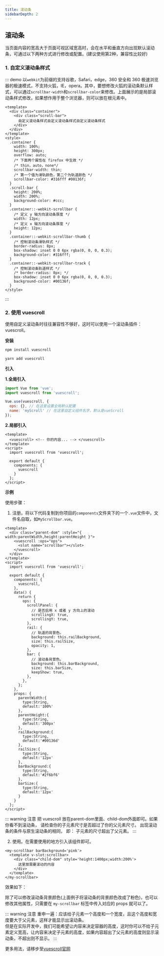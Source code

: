```yaml
---
title: 滚动条
sidebarDepth: 2
---
```


## 滚动条

当页面内容的宽高大于页面可视区域宽高时，会在水平和垂直方向出现默认滚动条，可通过以下两种方式进行修改或配置。(建议使用第2种，兼容性比较好)

### 1. 自定义滚动条样式

::: demo 以`webkit`为前缀的支持谷歌，Safari，edge，360 安全和 360 极速浏览器的极速模式，不支持火狐，IE，opera。其中，要想修改火狐的滚动条默认样式，可以通过`scrollbar-width`和`scrollbar-color`来修改。上面展示的是局部滚动条样式修改，如果想作用于整个浏览器，则可以放在根元素中。
```vue
<template>
  <div class="container">
    <div class="scroll-bar">
      自定义滚动条样式自定义滚动条样式自定义滚动条样式
    </div>
  </div>
</template>
<style>
  .container {
    width: 100%;
    height: 300px;
    overflow: auto;
    /* 下面两个属性在 firefox 中生效 */
    /* thin，auto，none*/
    scrollbar-width: thin;
    /* 第一个值为滑轨颜色，第二个为轨道颜色 */
    scrollbar-color: #316fff #00136f;
  }
  .scroll-bar {
    height: 200%;
    width: 200%;
    background-color: #ccc;
  }
  .container::-webkit-scrollbar {
    /* 定义 y 轴方向滚动条厚度 */
    width: 12px;
    /* 定义 x 轴方向滚动条厚度 */
    height: 12px;
  }
  .container::-webkit-scrollbar-thumb {
    /* 控制滚动条滑轨样式 */
    border-radius: 8px;
    box-shadow: inset 0 0 6px rgba(0, 0, 0, 0.3);
    background-color: #316fff;
  }
  .container::-webkit-scrollbar-track {
    /* 控制滚动条轨道样式 */
    /* border-radius: 8px; */
    box-shadow: inset 0 0 6px rgba(0, 0, 0, 0.3);
    background-color: #00136f;
  }
</style>
```
:::

### 2. 使用 vuescroll
使用自定义滚动条时往往兼容性不够好，这时可以使用一个滚动条插件：vuescroll。

**安装**

```sh
npm install vuescroll

yarn add vuescroll
```
**引入**

**1.全局引入**
```js
import Vue from 'vue';
import vuescroll from 'vuescroll';

Vue.use(vuescroll, {
  ops: {}, // 在这里设置全局默认配置
  name: 'myScroll' // 在这里自定义组件名字，默认是vueScroll
});
```

**2.局部引入**
```vue
<template>
  <vuescroll> <!-- 你的内容... --> </vuescroll>
</template>
<script>
  import vuescroll from 'vuescroll';

  export default {
    components: {
      vuescroll
    }
  };
</script>
```


**示例**

<scrollbar-bar1>
  <template v-slot:scrollbar>
    <div class="child-dom" style='height:1400px;width:200%'>
      vuescrollvuescrollvuescrollvuescrollvuescrollvuescroll
    </div>
  </template>
</scrollbar-bar1>



使用步骤：
1. 注册。将以下代码复制到你项目的`components`文件夹下的一个`.vue`文件中，文件名自取，如`MyScrollbar.vue`。

```vue
<template>
  <div class="parent-dom" :style="{ width:parentWidth,height:parentHeight }">
    <vuescroll :ops="ops">
      <slot name="scrollbar"></slot>
    </vuescroll>
  </div>
</template>
<script>
  import vuescroll from 'vuescroll';

  export default {
    components: {
      vuescroll,
    },
    data() {
      return {
        ops: {
          scrollPanel: {
            // 是否启用 x 或者 y 方向上的滚动
            scrollingX: true,
            scrollingY: true,
          },
          rail: {
            // 轨道的背景色。
            background: this.railBackground,
            size: this.railSize,
            opacity: 1,
          },
          bar: {
            // 滚动条背景色。
            background: this.barBackground,
            size: this.barSize,
            keepShow: true,
          },
        },
      };
    },
    props: {
      parentWidth:{
        type:String,
        default:'100%'
      },
      parentHeight:{
        type:String,
        default:'300px'
      },
      railBackground:{
        type:String,
        default:'#00136d'
      },
      railSize:{
        type:String,
        default:'12px'
      },
      barBackground:{
        type:String,
        default:'#2f6bf6'
      },
      barSize:{
        type:String,
        default:'12px'
      }
    }
  };
</script>
```

::: warning 注意
把 vuescroll 放在parent-dom里面、child-dom外面即可。如果你看不到滚动条， 请检查你的子元素尺寸是否超过了你的父元素尺寸。 出现滚动条的条件与原生滚动条的相同， 即： 子元素的尺寸超出了父元素。
:::

2. 使用。在需要使用的地方引入该组件即可。

```vue
<my-scrollbar barBackground='pink'> 
  <template v-slot:scrollbar>
    <div class="child-dom" style='height:1400px;width:200%'>
      这里放需要滚动的内容
    </div>
  </template>
</my-scrollbar>
```
效果如下：

<scrollbar-bar1 barBackground='pink'>
  <template v-slot:scrollbar>
    <div class="child-dom" style='height:1400px;width:200%'>
      <div>这里放需要滚动的内容</div>
    </div>
  </template>
</scrollbar-bar1>

除了可以修改滚动条背景颜色(上面例子将滚动条的背景颜色改成了粉色)，也可以修改其他属性，只需要在 `my-scrollbar` 标签中传入对应的 props 就可以了。

::: warning 注意
重申一遍：应该给子元素一个高度和一个宽度，且这个高度和宽度要大于父元素，这样才能显示出滚动条。  
但是在实际开发中，我们可能希望让内容来决定容器的高度，这时你可以不给子元素定义宽高，让内容来决定子元素的高度，如果内容超出了父元素的高度则显示滚动条，不超出则不显示。
:::

更多用法，请移步至[vuescroll官网](https://vuescrolljs.yvescoding.org)